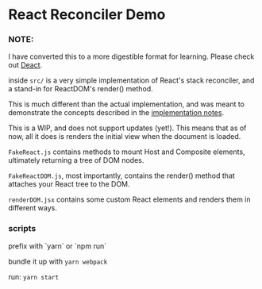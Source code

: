# React Reconciler Demo

### NOTE:
I have converted this to a more digestible format for learning. Please check out [Deact](https://github.com/lukebelliveau/deact).

inside `src/` is a very simple implementation of React's stack reconciler, and a stand-in for
ReactDOM's render() method.

This is much different than the actual implementation, and was meant to demonstrate the concepts described in the [implementation notes](https://facebook.github.io/react/contributing/implementation-notes.html).

This is a WIP, and does not support updates (yet!). This means that as of now, all it does is renders the initial view when the document is loaded.

`FakeReact.js` contains methods to mount Host and Composite elements, ultimately returning a tree of DOM nodes.

`FakeReactDOM.js`, most importantly, contains the render() method that attaches your React tree to the DOM.

`renderDOM.jsx` contains some custom React elements and renders them in different ways.

<h3>scripts</h3>
prefix with `yarn` or `npm run`


bundle it up with `yarn webpack`

run: `yarn start`
